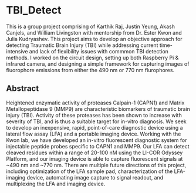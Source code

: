 # TBI_Detect

This is a group project comprising of Karthik Raj, Justin Yeung, Akash Canjels, and William Livingston with mentorship from Dr. Ester Kwon and Julia Kudryashev. This project aims to develop an objective approach for detecting Traumatic Brain Injury (TBI) while addressing current time-intensive and lack of flexibility issues with commmon TBI detection methods. I worked on the circuit design, setting up both Raspberry Pi & infrared camera, and designing a simple framework for capturing images of fluorophore emissions from either the 490 nm or 770 nm flurophores. 

## Abstract
Heightened enzymatic activity of proteases Calpain-1 (CAPN1) and Matrix Metallopeptidase 9 (MMP9) are characteristic biomarkers of traumatic brain injury (TBI). Activity of these proteases has been shown to increase with severity of TBI, and is thus a suitable target for in-vitro diagnosis. We seek to develop an inexpensive, rapid, point-of-care diagnostic device using a lateral flow assay (LFA) and a portable imaging device. Working with the Kwon lab, we have developed an in-vitro fluorescent diagnostic system for injectable peptide probes specific to CAPN1 and MMP9. Our LFA can detect cleaved residues within a range of 20-100 nM using the LI-COR Odyssey Platform, and our imaging device is able to capture fluorescent signals at ~490 nm and ~770 nm. There are multiple future directions of this project, including optimization of the LFA sample pad, characterization of the LFA-imaging device, automating image capture to signal readout, and multiplexing the LFA and imaging device.


